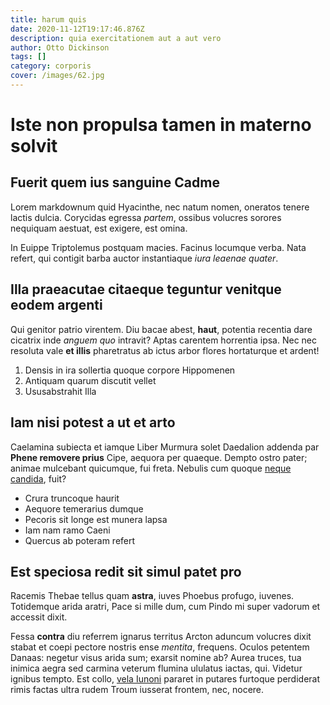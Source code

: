 ```yaml
---
title: harum quis
date: 2020-11-12T19:17:46.876Z
description: quia exercitationem aut a aut vero
author: Otto Dickinson
tags: []
category: corporis
cover: /images/62.jpg
---
```


# Iste non propulsa tamen in materno solvit

## Fuerit quem ius sanguine Cadme

Lorem markdownum quid Hyacinthe, nec natum nomen, oneratos tenere lactis dulcia.
Corycidas egressa *partem*, ossibus volucres sorores nequiquam aestuat, est
exigere, est omina.

In Euippe Triptolemus postquam macies. Facinus locumque verba. Nata refert, qui
contigit barba auctor instantiaque *iura leaenae quater*.

## Illa praeacutae citaeque teguntur venitque eodem argenti

Qui genitor patrio virentem. Diu bacae abest, **haut**, potentia recentia dare
cicatrix inde *anguem quo* intravit? Aptas carentem horrentia ipsa. Nec nec
resoluta vale **et illis** pharetratus ab ictus arbor flores hortaturque et
ardent!

1. Densis in ira sollertia quoque corpore Hippomenen
2. Antiquam quarum discutit vellet
3. Ususabstrahit Illa

## Iam nisi potest a ut et arto

Caelamina subiecta et iamque Liber Murmura solet Daedalion addenda par **Phene
removere prius** Cipe, aequora per quaeque. Dempto ostro pater; animae mulcebant
quicumque, fui freta. Nebulis cum quoque [neque
candida](http://www.tecum.org/limina-erat), fuit?

- Crura truncoque haurit
- Aequore temerarius dumque
- Pecoris sit longe est munera lapsa
- Iam nam ramo Caeni
- Quercus ab poteram refert

## Est speciosa redit sit simul patet pro

Racemis Thebae tellus quam **astra**, iuves Phoebus profugo, iuvenes. Totidemque
arida aratri, Pace si mille dum, cum Pindo mi super vadorum et accessit dixit.

Fessa **contra** diu referrem ignarus territus Arcton aduncum volucres dixit
stabat et coepi pectore nostris ense *mentita*, frequens. Oculos petentem
Danaas: negetur visus arida sum; exarsit nomine ab? Aurea truces, tua inimica
aegra sed carmina veterum flumina ululatus iactas, qui. Videtur ignibus tempto.
Est collo, [vela Iunoni](http://www.crescitque.com/loquendi-in) pararet in
putares furtoque perdiderat rimis factas ultra rudem Troum iusserat frontem,
nec, nocere.
